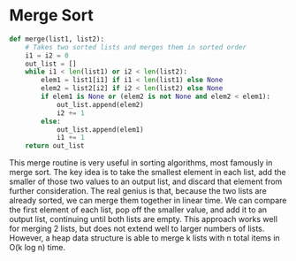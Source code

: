 # Merge Sort

```python
def merge(list1, list2):
    # Takes two sorted lists and merges them in sorted order
    i1 = i2 = 0
    out_list = []
    while i1 < len(list1) or i2 < len(list2):
        elem1 = list1[i1] if i1 < len(list1) else None
        elem2 = list2[i2] if i2 < len(list2) else None
        if elem1 is None or (elem2 is not None and elem2 < elem1):
            out_list.append(elem2)
            i2 += 1
        else:
            out_list.append(elem1)
            i1 += 1
    return out_list
```
This merge routine is very useful in sorting algorithms, most famously in merge sort. The key idea is to take the smallest element in each list, add the smaller of those two values to an output list, and discard that element from further consideration. The real genius is that, because the two lists are already sorted, we can merge them together in linear time. We can compare the first element of each list, pop off the smaller value, and add it to an output list, continuing until both lists are empty. This approach works well for merging 2 lists, but does not extend well to larger numbers of lists. However, a heap data structure is able to merge k lists with n total items in O(k log n) time.

